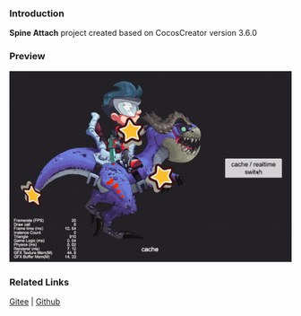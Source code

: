 ### Introduction

**Spine Attach** project created based on CocosCreator version 3.6.0

### Preview
![image](../../../gif/202203/2022030222.gif)

### Related Links
[Gitee](https://gitee.com/mirrors_cocos-creator/test-cases-3d/tree/v3.0/assets/cases/spine) | [Github](https://github.com/cocos-creator/test-cases-3d/tree/v3.0/assets/cases/spine)